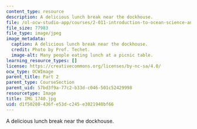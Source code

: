 ```yaml
---
content_type: resource
description: A delicious lunch break near the dockhouse.
file: /ol-ocw-studio-app/courses/2-011-introduction-to-ocean-science-and-engineering-spring-2006/d1f50280436fe53dc245e3021940bf66_IMG_1740.jpg
file_size: 77983
file_type: image/jpeg
image_metadata:
  caption: A delicious lunch break near the dockhouse.
  credit: Photo by Prof. Techet.
  image-alt: Many people eating lunch at a picnic table.
learning_resource_types: []
license: https://creativecommons.org/licenses/by-nc-sa/4.0/
ocw_type: OCWImage
parent_title: Part 2
parent_type: CourseSection
parent_uid: 57bd3f9a-77c2-b33d-c046-501c52429998
resourcetype: Image
title: IMG_1740.jpg
uid: d1f50280-436f-e53d-c245-e3021940bf66
---
```

A delicious lunch break near the dockhouse.